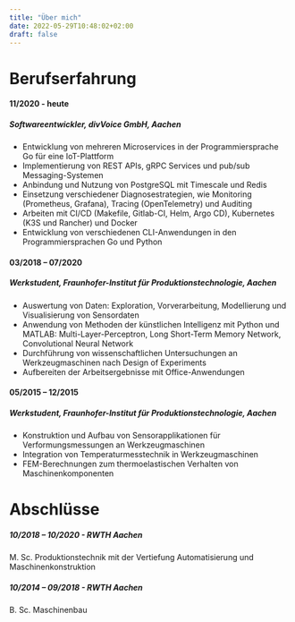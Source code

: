 ```yaml
---
title: "Über mich"
date: 2022-05-29T10:48:02+02:00
draft: false
---
```


# Berufserfahrung
#### 11/2020 - heute
##### Softwareentwickler, divVoice GmbH, Aachen
* Entwicklung von mehreren Microservices in der Programmiersprache Go für eine IoT-Plattform
* Implementierung von REST APIs, gRPC Services und pub/sub Messaging-Systemen
* Anbindung und Nutzung von PostgreSQL mit Timescale und Redis
* Einsetzung verschiedener Diagnosestrategien, wie Monitoring (Prometheus, Grafana), Tracing (OpenTelemetry) und Auditing
* Arbeiten mit CI/CD (Makefile, Gitlab-CI, Helm, Argo CD), Kubernetes (K3S und Rancher) und Docker
* Entwicklung von verschiedenen CLI-Anwendungen in den Programmiersprachen Go und Python

#### 03/2018 – 07/2020 
##### Werkstudent, Fraunhofer-Institut für Produktionstechnologie, Aachen
* Auswertung von Daten: Exploration, Vorverarbeitung, Modellierung und Visualisierung von Sensordaten
* Anwendung von Methoden der künstlichen Intelligenz mit Python und MATLAB: Multi-Layer-Perceptron, Long Short-Term Memory Network, Convolutional Neural Network
* Durchführung von wissenschaftlichen Untersuchungen an Werkzeugmaschinen nach Design of Experiments
* Aufbereiten der Arbeitsergebnisse mit Office-Anwendungen

#### 05/2015 – 12/2015 
##### Werkstudent, Fraunhofer-Institut für Produktionstechnologie, Aachen
* Konstruktion und Aufbau von Sensorapplikationen für Verformungsmessungen an Werkzeugmaschinen
* Integration von Temperaturmesstechnik in  Werkzeugmaschinen
* FEM-Berechnungen zum thermoelastischen Verhalten von Maschinenkomponenten


# Abschlüsse 
##### 10/2018 – 10/2020 - RWTH Aachen
M. Sc. Produktionstechnik mit der Vertiefung Automatisierung und Maschinenkonstruktion
##### 10/2014 – 09/2018 - RWTH Aachen
B. Sc. Maschinenbau